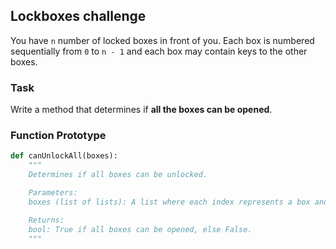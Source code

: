 ## Lockboxes challenge

You have `n` number of locked boxes in front of you. Each box is numbered sequentially from `0` to `n - 1` and each box may contain keys to the other boxes.

### Task

Write a method that determines if **all the boxes can be opened**.

### Function Prototype

```python
def canUnlockAll(boxes):
    """
    Determines if all boxes can be unlocked.

    Parameters:
    boxes (list of lists): A list where each index represents a box and the list at each index contains keys to other boxes.

    Returns:
    bool: True if all boxes can be opened, else False.
    """

